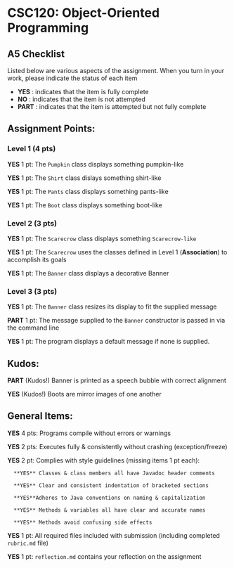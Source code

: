 # CSC120: Object-Oriented Programming
## A5 Checklist

Listed below are various aspects of the assignment.  When you turn in your work, please indicate the status of each item

- **YES** : indicates that the item is fully complete
- **NO** : indicates that the item is not attempted
- **PART** : indicates that the item is attempted but not fully complete


## Assignment Points:

### Level 1 (4 pts)

**YES** 1 pt: The `Pumpkin` class displays something pumpkin-like

**YES** 1 pt: The `Shirt` class dislays something shirt-like

**YES** 1 pt: The `Pants` class displays something pants-like

**YES** 1 pt: The `Boot` class displays something boot-like

### Level 2 (3 pts)

**YES** 1 pt: The `Scarecrow` class displays something `Scarecrow-like`

**YES** 1 pt: The `Scarecrow` uses the classes defined in Level 1 (**Association**) to accomplish its goals

**YES** 1 pt: The `Banner` class displays a decorative Banner

### Level 3 (3 pts)

**YES** 1 pt: The `Banner` class resizes its display to fit the supplied message

**PART** 1 pt: The message supplied to the `Banner` constructor is passed in via the command line

**YES** 1 pt: The program displays a default message if none is supplied.

## Kudos:

**PART** (Kudos!) Banner is printed as a speech bubble with correct alignment

**YES** (Kudos!) Boots are mirror images of one another



## General Items:

**YES** 4 pts: Programs compile without errors or warnings

**YES** 2 pts: Executes fully & consistently without crashing (exception/freeze)

**YES** 2 pt: Complies with style guidelines (missing items 1 pt each):

      **YES** Classes & class members all have Javadoc header comments

      **YES** Clear and consistent indentation of bracketed sections

      **YES**Adheres to Java conventions on naming & capitalization

      **YES** Methods & variables all have clear and accurate names

      **YES** Methods avoid confusing side effects

**YES** 1 pt: All required files included with submission (including completed `rubric.md` file)

**YES** 1 pt: `reflection.md` contains your reflection on the assignment
